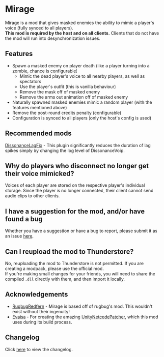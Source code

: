 # Mirage

Mirage is a mod that gives masked enemies the ability to mimic a player's voice (fully synced to all players).  
**This mod is required by the host and on all clients.** Clients that do not have the mod will run into desynchronization issues.

## Features

- Spawn a masked enemy on player death (like a player turning into a zombie, chance is configurable)
   - Mimic the dead player's voice to all nearby players, as well as spectators
   - Use the player's outfit (this is vanilla behaviour)
   - Remove the mask off of masked enemy
   - Remove the arms out animation off of masked enemy
- Naturally spawned masked enemies mimic a random player (with the features mentioned above)
- Remove the post-round credits penalty (configurable)
- Configuration is synced to all players (only the host's config is used)

## Recommended mods

[DissonanceLagFix](https://thunderstore.io/c/lethal-company/p/linkoid/DissonanceLagFix/) - This plugin significantly reduces the duration of lag spikes simply by changing the log level of DissonanceVoip.

## Why do players who disconnect no longer get their voice mimicked?

Voices of each player are stored on the respective player's individual storage. Since
the player is no longer connected, their client cannot send audio clips to other clients.

##  I have a suggestion for the mod, and/or have found a bug

Whether you have a suggestion or have a bug to report, please submit it as an issue [here](https://github.com/qwbarch/lc-mirage/issues/new).

## Can I reupload the mod to Thunderstore?

No, reuploading the mod to Thunderstore is not permitted. If you are creating a modpack, please use the official mod.  
If you're making small changes for your friends, you will need to share the compiled ``.dll`` directly with them, and then import it locally.

## Acknowledgements

- [RugbugRedfern](https://rugbug.net) - Mirage is based off of rugbug's mod. This wouldn't exist without their ingenuity!
- [Evaisa](https://github.com/EvaisaDev) - For creating the amazing [UnityNetcodePatcher](https://github.com/EvaisaDev/UnityNetcodePatcher), which this mod uses during its build process.

## Changelog

Click [here](https://thunderstore.io/c/lethal-company/p/qwbarch/Mirage/changelog) to view the changelog.
